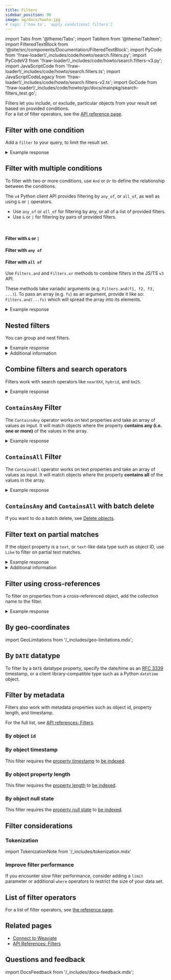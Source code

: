 ```yaml
---
title: Filters
sidebar_position: 90
image: og/docs/howto.jpg
# tags: ['how to', 'apply conditional filters']
---
```


import Tabs from '@theme/Tabs';
import TabItem from '@theme/TabItem';
import FilteredTextBlock from '@site/src/components/Documentation/FilteredTextBlock';
import PyCode from '!!raw-loader!/_includes/code/howto/search.filters.py';
import PyCodeV3 from '!!raw-loader!/_includes/code/howto/search.filters-v3.py';
import JavaScriptCode from '!!raw-loader!/_includes/code/howto/search.filters.ts';
import JavaScriptCodeLegacy from '!!raw-loader!/_includes/code/howto/search.filters-v2.ts';
import GoCode from '!!raw-loader!/_includes/code/howto/go/docs/mainpkg/search-filters_test.go';


Filters let you include, or exclude, particular objects from your result set based on provided conditions.<br/>
For a list of filter operators, see the [API reference page](../api/graphql/filters.md#filter-structure).

## Filter with one condition

Add a `filter` to your query, to limit the result set.

<Tabs groupId="languages">
  <TabItem value="py" label="Python Client v4">
    <FilteredTextBlock
      text={PyCode}
      startMarker="# SingleFilterPython"
      endMarker="# END SingleFilterPython"
      language="python"
    />
  </TabItem>

  <TabItem value="py3" label="Python Client v3">
    <FilteredTextBlock
      text={PyCodeV3}
      startMarker="# SingleFilterPython"
      endMarker="# END SingleFilterPython"
      language="pyv3"
    />
  </TabItem>

  <TabItem value="js" label="JS/TS Client v3">
    <FilteredTextBlock
      text={JavaScriptCode}
      startMarker="// searchSingleFilter"
      endMarker="// END searchSingleFilter"
      language="js"
    />
  </TabItem>

  <TabItem value="js2" label="JS/TS Client v2">
    <FilteredTextBlock
      text={JavaScriptCodeLegacy}
      startMarker="// searchSingleFilter"
      endMarker="// END searchSingleFilter"
      language="tsv2"
    />
  </TabItem>

  <TabItem value="go" label="Go">
    <FilteredTextBlock
      text={GoCode}
      startMarker="// START SingleFilter"
      endMarker="// END SingleFilter"
      language="gonew"
    />
  </TabItem>

  <TabItem value="graphql" label="GraphQL">
    <FilteredTextBlock
      text={PyCodeV3}
      startMarker="# SingleFilterGraphQL"
      endMarker="# END SingleFilterGraphQL"
      language="graphql"
    />
  </TabItem>
</Tabs>

<details>
  <summary>Example response</summary>

The output is like this:

<FilteredTextBlock
  text={PyCodeV3}
  startMarker="# Expected SingleFilter results"
  endMarker="# END Expected SingleFilter results"
  language="json"
/>

</details>

## Filter with multiple conditions

To filter with two or more conditions, use `And` or `Or` to define the relationship between the conditions.

<Tabs groupId="languages">
  <TabItem value="py" label="Python Client v4">

  The `v4` Python client API provides  filtering by `any_of`, or `all_of`, as well as using `&` or `|` operators.
  <br/>

  <ul>
    <li>Use <code>any_of</code> or <code>all_of</code> for filtering by any, or all of a list of provided filters.</li>
    <li>Use <code>&</code> or <code>|</code> for filtering by pairs of provided filters.</li>
  </ul>

  <br/>

  #### Filter with `&` or `|`

  <FilteredTextBlock
    text={PyCode}
    startMarker="# MultipleFiltersAndPython"
    endMarker="# END MultipleFiltersAndPython"
    language="python"
  />

  #### Filter with `any of`

  <FilteredTextBlock
    text={PyCode}
    startMarker="# MultipleFiltersAnyOfPython"
    endMarker="# END MultipleFiltersAnyOfPython"
    language="python"
  />

  #### Filter with `all of`

  <FilteredTextBlock
    text={PyCode}
    startMarker="# MultipleFiltersAllOfPython"
    endMarker="# END MultipleFiltersAllOfPython"
    language="python"
  />

  </TabItem>

  <TabItem value="py3" label="Python Client v3">
    <FilteredTextBlock
      text={PyCodeV3}
      startMarker="# MultipleFiltersAndPython"
      endMarker="# END MultipleFiltersAndPython"
      language="pyv3"
    />
  </TabItem>

  <TabItem value="js" label="JS/TS Client v3">

  Use `Filters.and` and `Filters.or` methods to combine filters in the JS/TS `v3` API.
  <br/>

  These methods take variadic arguments (e.g. `Filters.and(f1, f2, f3, ...)`). To pass an array (e.g. `fs`) as an argument, provide it like so: `Filters.and(...fs)` which will spread the array into its elements.
  <br/>

  <FilteredTextBlock
    text={JavaScriptCode}
    startMarker="// searchMultipleFiltersAnd"
    endMarker="// END searchMultipleFiltersAnd"
    language="js"
  />
  </TabItem>

  <TabItem value="js2" label="JS/TS Client v2">
    <FilteredTextBlock
      text={JavaScriptCodeLegacy}
      startMarker="// searchMultipleFiltersAnd"
      endMarker="// END searchMultipleFiltersAnd"
      language="tsv2"
    />
  </TabItem>

  <TabItem value="go" label="Go">
    <FilteredTextBlock
      text={GoCode}
      startMarker="// START MultipleFiltersAnd"
      endMarker="// END MultipleFiltersAnd"
      language="gonew"
    />
  </TabItem>

  <TabItem value="graphql" label="GraphQL">
    <FilteredTextBlock
      text={PyCodeV3}
      startMarker="# MultipleFiltersAndGraphQL"
      endMarker="# END MultipleFiltersAndGraphQL"
      language="graphql"
    />
  </TabItem>
</Tabs>

<details>
  <summary>Example response</summary>

The output is like this:

<FilteredTextBlock
  text={PyCodeV3}
  startMarker="# Expected MultipleFiltersAnd results"
  endMarker="# END Expected MultipleFiltersAnd results"
  language="json"
/>

</details>

## Nested filters

You can group and nest filters.

<Tabs groupId="languages">
  <TabItem value="py" label="Python Client v4">
    <FilteredTextBlock
      text={PyCode}
      startMarker="# MultipleFiltersNestedPython"
      endMarker="# END MultipleFiltersNestedPython"
      language="python"
    />
  </TabItem>

  <TabItem value="py3" label="Python Client v3">
    <FilteredTextBlock
      text={PyCodeV3}
      startMarker="# MultipleFiltersNestedPython"
      endMarker="# END MultipleFiltersNestedPython"
      language="pyv3"
    />
  </TabItem>

  <TabItem value="js" label="JS/TS Client v3">
    <FilteredTextBlock
      text={JavaScriptCode}
      startMarker="// searchMultipleFiltersNested"
      endMarker="// END searchMultipleFiltersNested"
      language="js"
    />
  </TabItem>

  <TabItem value="js2" label="JS/TS Client v2">
    <FilteredTextBlock
      text={JavaScriptCodeLegacy}
      startMarker="// searchMultipleFiltersNested"
      endMarker="// END searchMultipleFiltersNested"
      language="tsv2"
    />
  </TabItem>

  <TabItem value="go" label="Go">
    <FilteredTextBlock
      text={GoCode}
      startMarker="// START MultipleFiltersNested"
      endMarker="// END MultipleFiltersNested"
      language="gonew"
    />
  </TabItem>

  <TabItem value="graphql" label="GraphQL">
    <FilteredTextBlock
      text={PyCodeV3}
      startMarker="# MultipleFiltersNestedGraphQL"
      endMarker="# END MultipleFiltersNestedGraphQL"
      language="graphql"
    />
  </TabItem>
</Tabs>

<details>
  <summary>Example response</summary>

The output is like this:

<FilteredTextBlock
  text={PyCodeV3}
  startMarker="# Expected MultipleFiltersNested results"
  endMarker="# END Expected MultipleFiltersNested results"
  language="json"
/>

</details>

<details>
  <summary>
    Additional information
  </summary>

To create a nested filter, follow these steps.

- Set the outer `operator` equal to `And` or `Or`.
- Add `operands`.
- Inside an `operand` expression, set `operator` equal to `And` or `Or` to add the nested group.
- Add `operands` to the nested group as needed.

</details>

## Combine filters and search operators

Filters work with search operators like `nearXXX`, `hybrid`, and `bm25`.

<Tabs groupId="languages">
  <TabItem value="py" label="Python Client v4">
    <FilteredTextBlock
      text={PyCode}
      startMarker="# SingleFilterNearTextPython"
      endMarker="# END SingleFilterNearTextPython"
      language="python"
    />
  </TabItem>

  <TabItem value="py3" label="Python Client v3">
    <FilteredTextBlock
      text={PyCodeV3}
      startMarker="# SingleFilterNearTextPython"
      endMarker="# END SingleFilterNearTextPython"
      language="pyv3"
    />
  </TabItem>

  <TabItem value="js" label="JS/TS Client v3">
    <FilteredTextBlock
      text={JavaScriptCode}
      startMarker="// searchFilterNearText"
      endMarker="// END searchFilterNearText"
      language="js"
    />
  </TabItem>

  <TabItem value="js2" label="JS/TS Client v2">
    <FilteredTextBlock
      text={JavaScriptCodeLegacy}
      startMarker="// searchFilterNearText"
      endMarker="// END searchFilterNearText"
      language="tsv2"
    />
  </TabItem>

  <TabItem value="go" label="Go">
    <FilteredTextBlock
      text={GoCode}
      startMarker="// START searchFilterNearText"
      endMarker="// END searchFilterNearText"
      language="gonew"
    />
  </TabItem>

  <TabItem value="graphql" label="GraphQL">
    <FilteredTextBlock
      text={PyCodeV3}
      startMarker="# SingleFilterNearTextGraphQL"
      endMarker="# END SingleFilterNearTextGraphQL"
      language="graphql"
    />
  </TabItem>
</Tabs>

<details>
  <summary>Example response</summary>

The output is like this:

<FilteredTextBlock
  text={PyCodeV3}
  startMarker="# Expected SingleFilterNearText results"
  endMarker="# END Expected SingleFilterNearText results"
  language="json"
/>

</details>

## `ContainsAny` Filter

The `ContainsAny` operator works on text properties and take an array of values as input. It will match objects where the property **contains any (i.e. one or more)** of the values in the array.

<Tabs groupId="languages">
  <TabItem value="py" label="Python Client v4">
    <FilteredTextBlock
      text={PyCode}
      startMarker="# ContainsAnyFilter"
      endMarker="# END ContainsAnyFilter"
      language="python"
    />
  </TabItem>

  <TabItem value="py3" label="Python Client v3">
    <FilteredTextBlock
      text={PyCodeV3}
      startMarker="# ContainsAnyFilter"
      endMarker="# END ContainsAnyFilter"
      language="pyv3"
    />
  </TabItem>

  <TabItem value="js" label="JS/TS Client v3">
    <FilteredTextBlock
      text={JavaScriptCode}
      startMarker="// ContainsAnyFilter"
      endMarker="// END ContainsAnyFilter"
      language="js"
    />
  </TabItem>

  <TabItem value="js2" label="JS/TS Client v2">
    <FilteredTextBlock
      text={JavaScriptCodeLegacy}
      startMarker="// ContainsAnyFilter"
      endMarker="// END ContainsAnyFilter"
      language="tsv2"
    />
  </TabItem>

  <TabItem value="go" label="Go">
    <FilteredTextBlock
      text={GoCode}
      startMarker="// START ContainsAnyFilter"
      endMarker="// END ContainsAnyFilter"
      language="gonew"
    />
  </TabItem>

  <TabItem value="graphql" label="GraphQL">
    <FilteredTextBlock
      text={PyCodeV3}
      startMarker="# GraphQLContainsAnyFilter"
      endMarker="# END GraphQLContainsAnyFilter"
      language="graphql"
    />
  </TabItem>
</Tabs>

<details>
  <summary>Example response</summary>

The output is like this:

<FilteredTextBlock
  text={PyCodeV3}
  startMarker="# Expected ContainsAnyFilter results"
  endMarker="# END Expected ContainsAnyFilter results"
  language="json"
/>

</details>

## `ContainsAll` Filter

The `ContainsAll` operator works on text properties and take an array of values as input. It will match objects where the property **contains all** of the values in the array.

<Tabs groupId="languages">
  <TabItem value="py" label="Python Client v4">
    <FilteredTextBlock
      text={PyCode}
      startMarker="# ContainsAllFilter"
      endMarker="# END ContainsAllFilter"
      language="python"
    />
  </TabItem>

  <TabItem value="py3" label="Python Client v3">
    <FilteredTextBlock
      text={PyCodeV3}
      startMarker="# ContainsAllFilter"
      endMarker="# END ContainsAllFilter"
      language="pyv3"
    />
  </TabItem>

  <TabItem value="js" label="JS/TS Client v3">
    <FilteredTextBlock
      text={JavaScriptCode}
      startMarker="// ContainsAllFilter"
      endMarker="// END ContainsAllFilter"
      language="js"
    />
  </TabItem>

  <TabItem value="js2" label="JS/TS Client v2">
    <FilteredTextBlock
      text={JavaScriptCodeLegacy}
      startMarker="// ContainsAllFilter"
      endMarker="// END ContainsAllFilter"
      language="tsv2"
    />
  </TabItem>

  <TabItem value="go" label="Go">
    <FilteredTextBlock
      text={GoCode}
      startMarker="// START ContainsAllFilter"
      endMarker="// END ContainsAllFilter"
      language="gonew"
    />
  </TabItem>

  <TabItem value="graphql" label="GraphQL">
    <FilteredTextBlock
      text={PyCodeV3}
      startMarker="# GraphQLContainsAllFilter"
      endMarker="# END GraphQLContainsAllFilter"
      language="graphql"
    />
  </TabItem>
</Tabs>

<details>
  <summary>Example response</summary>

The output is like this:

<FilteredTextBlock
  text={PyCodeV3}
  startMarker="# Expected ContainsAllFilter results"
  endMarker="# END Expected ContainsAllFilter results"
  language="json"
/>

</details>

## `ContainsAny` and `ContainsAll` with batch delete

If you want to do a batch delete, see [Delete objects](../manage-data/delete.mdx#containsany--containsall).

## Filter text on partial matches

If the object property is a `text`, or `text`-like data type such as object ID, use `Like` to filter on partial text matches.

<Tabs groupId="languages">
  <TabItem value="py" label="Python Client v4">
    <FilteredTextBlock
      text={PyCode}
      startMarker="# LikeFilterPython"
      endMarker="# END LikeFilterPython"
      language="python"
    />
  </TabItem>

  <TabItem value="py3" label="Python Client v3">
    <FilteredTextBlock
      text={PyCodeV3}
      startMarker="# LikeFilterPython"
      endMarker="# END LikeFilterPython"
      language="pyv3"
    />
  </TabItem>

  <TabItem value="js" label="JS/TS Client v3">
    <FilteredTextBlock
      text={JavaScriptCode}
      startMarker="// searchLikeFilter"
      endMarker="// END searchLikeFilter"
      language="js"
    />
  </TabItem>

  <TabItem value="js2" label="JS/TS Client v2">
    <FilteredTextBlock
      text={JavaScriptCodeLegacy}
      startMarker="// searchLikeFilter"
      endMarker="// END searchLikeFilter"
      language="tsv2"
    />
  </TabItem>

  <TabItem value="go" label="Go">
    <FilteredTextBlock
      text={GoCode}
      startMarker="// START LikeFilter"
      endMarker="// END LikeFilter"
      language="gonew"
    />
  </TabItem>

  <TabItem value="graphql" label="GraphQL">
    <FilteredTextBlock
      text={PyCodeV3}
      startMarker="# LikeFilterGraphQL"
      endMarker="# END LikeFilterGraphQL"
      language="graphql"
    />
  </TabItem>
</Tabs>

<details>
  <summary>Example response</summary>

The output is like this:

<FilteredTextBlock
  text={PyCodeV3}
  startMarker="# Expected LikeFilter results"
  endMarker="# END Expected LikeFilter results"
  language="json"
/>

</details>

<details>
  <summary>
    Additional information
  </summary>

  The `*` wildcard operator matches zero or more characters. The `?` operator matches exactly one character.
  <br/>

  Currently, the `Like` filter is not able to match wildcard characters (`?` and `*`) as literal characters ([read more](../api/graphql/filters.md#wildcard-literal-matches-with-like)).

</details>

## Filter using cross-references

To filter on properties from a cross-referenced object, add the collection name to the filter.

<Tabs groupId="languages">
  <TabItem value="py" label="Python Client v4">
    <FilteredTextBlock
      text={PyCode}
      startMarker="# CrossReferencePython"
      endMarker="# END CrossReferencePython"
      language="python"
    />
  </TabItem>

  <TabItem value="py3" label="Python Client v3">
    <FilteredTextBlock
      text={PyCodeV3}
      startMarker="# CrossReferencePython"
      endMarker="# END CrossReferencePython"
      language="pyv3"
    />
  </TabItem>

  <TabItem value="js" label="JS/TS Client v3">
    <FilteredTextBlock
      text={JavaScriptCode}
      startMarker="// searchCrossReference"
      endMarker="// END searchCrossReference"
      language="js"
    />
  </TabItem>

  <TabItem value="js2" label="JS/TS Client v2">
    <FilteredTextBlock
      text={JavaScriptCodeLegacy}
      startMarker="// searchSingleFilter"
      endMarker="// END searchSingleFilter"
      language="tsv2"
    />
  </TabItem>

<TabItem value="go" label="Go">
    <FilteredTextBlock
      text={GoCode}
      startMarker="// START CrossReference"
      endMarker="// END CrossReference"
      language="gonew"
    />
  </TabItem>

  <TabItem value="graphql" label="GraphQL">
    <FilteredTextBlock
      text={PyCodeV3}
      startMarker="# CrossReferenceGraphQL"
      endMarker="# END CrossReferenceGraphQL"
      language="graphql"
    />
  </TabItem>
</Tabs>

<details>
  <summary>Example response</summary>

The output is like this:

<FilteredTextBlock
  text={PyCodeV3}
  startMarker="# Expected CrossReferencePython results"
  endMarker="# END Expected CrossReferencePython results"
  language="json"
/>

</details>

## By geo-coordinates

import GeoLimitations from '/_includes/geo-limitations.mdx';

<GeoLimitations/>

<Tabs groupId="languages">
  <TabItem value="py" label="Python Client v4">
    <FilteredTextBlock
      text={PyCode}
      startMarker="# START FilterbyGeolocation"
      endMarker="# END FilterbyGeolocation"
      language="python"
    />
  </TabItem>
  <TabItem value="py3" label="Python Client v3">
    <FilteredTextBlock
      text={PyCodeV3}
      startMarker="# START FilterbyGeolocation"
      endMarker="# END FilterbyGeolocation"
      language="pyv3"
    />
  </TabItem>
  <TabItem value="js" label="JS/TS Client v3">
    <FilteredTextBlock
      text={JavaScriptCode}
      startMarker="// FilterbyGeolocation"
      endMarker="// END FilterbyGeolocation"
      language="js"
    />
  </TabItem>

  <TabItem value="js2" label="JS/TS Client v2">
    <FilteredTextBlock
      text={JavaScriptCode}
      startMarker="// FilterbyGeolocation"
      endMarker="// END FilterbyGeolocation"
      language="tsv2"
    />
  </TabItem>

  <TabItem value="go" label="Go">
    <FilteredTextBlock
      text={GoCode}
      startMarker="// START FilterbyGeolocation"
      endMarker="// END FilterbyGeolocation"
      language="gonew"
    />
  </TabItem>

  <TabItem value="graphql" label="GraphQL">
    <FilteredTextBlock
      text={PyCodeV3}
      startMarker="# START GQLFilterbyGeolocation"
      endMarker="# END GQLFilterbyGeolocation"
      language="graphql"
    />
  </TabItem>
</Tabs>

## By `DATE` datatype

To filter by a `DATE` datatype property, specify the date/time as an [RFC 3339](https://datatracker.ietf.org/doc/rfc3339/) timestamp, or a client library-compatible type such as a Python `datetime` object.

<Tabs groupId="languages">
  <TabItem value="py" label="Python Client v4">
    <FilteredTextBlock
      text={PyCode}
      startMarker="# START FilterByDateDatatype"
      endMarker="# END FilterByDateDatatype"
      language="python"
    />
  </TabItem>
  <TabItem value="js" label="JS/TS Client v3">
    <FilteredTextBlock
      text={JavaScriptCode}
      startMarker="// FilterByDateDatatype"
      endMarker="// END FilterByDateDatatype"
      language="js"
    />
  </TabItem>
  <TabItem value="go" label="Go">
    <FilteredTextBlock
      text={GoCode}
      startMarker="// START FilterByDateDatatype"
      endMarker="// END FilterByDateDatatype"
      language="gonew"
    />
  </TabItem>
</Tabs>

## Filter by metadata

Filters also work with metadata properties such as object id, property length, and timestamp.

For the full list, see [API references: Filters](../api/graphql/filters.md#special-cases).

### By object `id`

<Tabs groupId="languages">
  <TabItem value="py" label="Python Client v4">
    <FilteredTextBlock
      text={PyCode}
      startMarker="# START FilterById"
      endMarker="# END FilterById"
      language="python"
    />
  </TabItem>
  <TabItem value="py3" label="Python Client v3">
    <FilteredTextBlock
      text={PyCodeV3}
      startMarker="# START FilterById"
      endMarker="# END FilterById"
      language="pyv3"
    />
  </TabItem>
  <TabItem value="js" label="JS/TS Client v3">
    <FilteredTextBlock
      text={JavaScriptCode}
      startMarker="// filterById"
      endMarker="// END filterById"
      language="js"
    />
  </TabItem>
 <TabItem value="js2" label="JS/TS Client v2">
    <FilteredTextBlock
      text={JavaScriptCodeLegacy}
      startMarker="// filterById"
      endMarker="// END filterById"
      language="tsv2"
    />
  </TabItem>

  <TabItem value="go" label="Go">
    <FilteredTextBlock
      text={GoCode}
      startMarker="// START FilterById"
      endMarker="// END FilterById"
      language="gonew"
    />
  </TabItem>

  <TabItem value="graphql" label="GraphQL">
    <FilteredTextBlock
      text={PyCodeV3}
      startMarker="# GQLFilterById"
      endMarker="# END GQLFilterById"
      language="graphql"
    />
  </TabItem>
</Tabs>

### By object timestamp

This filter requires the [property timestamp](../config-refs/schema/index.md#indextimestamps) to [be indexed](../manage-data/collections.mdx#set-inverted-index-parameters).

<Tabs groupId="languages">
  <TabItem value="py" label="Python Client v4">
    <FilteredTextBlock
      text={PyCode}
      startMarker="# START FilterByTimestamp"
      endMarker="# END FilterByTimestamp"
      language="python"
    />
  </TabItem>
  <TabItem value="py3" label="Python Client v3">
    <FilteredTextBlock
      text={PyCodeV3}
      startMarker="# START FilterByTimestamp"
      endMarker="# END FilterByTimestamp"
      language="pyv3"
    />
  </TabItem>
  <TabItem value="js" label="JS/TS Client v3">
    <FilteredTextBlock
      text={JavaScriptCode}
      startMarker="// FilterByTimestamp"
      endMarker="// END FilterByTimestamp"
      language="js"
    />
  </TabItem>

   <TabItem value="js2" label="JS/TS Client ">
    <FilteredTextBlock
      text={JavaScriptCodeLegacy}
      startMarker="// FilterByTimestamp"
      endMarker="// END FilterByTimestamp"
      language="js"
    />
  </TabItem>

  <TabItem value="go" label="Go">
    <FilteredTextBlock
      text={GoCode}
      startMarker="// START FilterByTimestamp"
      endMarker="// END FilterByTimestamp"
      language="gonew"
    />
  </TabItem>

  <TabItem value="graphql" label="GraphQL">
    <FilteredTextBlock
      text={PyCodeV3}
      startMarker="# GQLFilterByTimestamp"
      endMarker="# END GQLFilterByTimestamp"
      language="graphql"
    />
  </TabItem>
</Tabs>

### By object property length

This filter requires the [property length](../config-refs/schema/index.md#indexpropertylength) to [be indexed](../manage-data/collections.mdx#set-inverted-index-parameters).

<Tabs groupId="languages">
  <TabItem value="py" label="Python Client v4">
    <FilteredTextBlock
      text={PyCode}
      startMarker="# START FilterByPropertyLength"
      endMarker="# END FilterByPropertyLength"
      language="python"
    />
  </TabItem>
  <TabItem value="py3" label="Python Client v3">
    <FilteredTextBlock
      text={PyCodeV3}
      startMarker="# START FilterByPropertyLength"
      endMarker="# END FilterByPropertyLength"
      language="pyv3"
    />
  </TabItem>
  <TabItem value="js" label="JS/TS Client v3">
    <FilteredTextBlock
      text={JavaScriptCode}
      startMarker="// FilterByPropertyLength"
      endMarker="// END FilterByPropertyLength"
      language="js"
    />
  </TabItem>

  <TabItem value="js2" label="JS/TS Client v2">
    <FilteredTextBlock
      text={JavaScriptCodeLegacy}
      startMarker="// FilterByPropertyLength"
      endMarker="// END FilterByPropertyLength"
      language="tsv2"
    />
  </TabItem>

  <TabItem value="go" label="Go">
    <FilteredTextBlock
      text={GoCode}
      startMarker="// START FilterByPropertyLength"
      endMarker="// END FilterByPropertyLength"
      language="gonew"
    />
  </TabItem>

  <TabItem value="graphql" label="GraphQL">
    <FilteredTextBlock
      text={PyCodeV3}
      startMarker="# GQLFilterByPropertyLength"
      endMarker="# END GQLFilterByPropertyLength"
      language="graphql"
    />
  </TabItem>
</Tabs>

### By object null state

This filter requires the [property null state](../config-refs/schema/index.md#indexnullstate) to [be indexed](../manage-data/collections.mdx#set-inverted-index-parameters).

<Tabs groupId="languages">
  <TabItem value="py" label="Python Client v4">
    <FilteredTextBlock
      text={PyCode}
      startMarker="# START FilterByPropertyNullState"
      endMarker="# END FilterByPropertyNullState"
      language="python"
    />
  </TabItem>
  <TabItem value="py3" label="Python Client v3">
    <FilteredTextBlock
      text={PyCodeV3}
      startMarker="# START FilterByPropertyNullState"
      endMarker="# END FilterByPropertyNullState"
      language="pyv3"
    />
  </TabItem>
  <TabItem value="js" label="JS/TS Client v3">
    <FilteredTextBlock
      text={JavaScriptCode}
      startMarker="// FilterByPropertyNullState"
      endMarker="// END FilterByPropertyNullState"
      language="js"
    />
  </TabItem>
  <TabItem value="go" label="Go">
    <FilteredTextBlock
      text={GoCode}
      startMarker="// START FilterByPropertyNullState"
      endMarker="// END FilterByPropertyNullState"
      language="gonew"
    />
  </TabItem>
  <TabItem value="graphql" label="GraphQL">
    <FilteredTextBlock
      text={PyCodeV3}
      startMarker="# GQLFilterByPropertyNullState"
      endMarker="# END GQLFilterByPropertyNullState"
      language="graphql"
    />
  </TabItem>
</Tabs>

## Filter considerations

### Tokenization

import TokenizationNote from '/_includes/tokenization.mdx'

<TokenizationNote />

### Improve filter performance

If you encounter slow filter performance, consider adding a `limit` parameter or additional `where` operators to restrict the size of your data set.

## List of filter operators

For a list of filter operators, see [the reference page](../api/graphql/filters.md#filter-structure).

## Related pages

- [Connect to Weaviate](/developers/weaviate/connections/index.mdx)
- [API References: Filters](../api/graphql/filters.md)

## Questions and feedback

import DocsFeedback from '/_includes/docs-feedback.mdx';

<DocsFeedback/>
